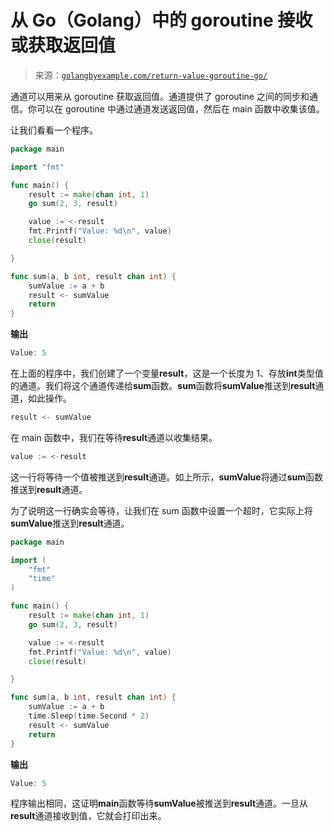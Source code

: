 <!--yml

分类：未分类

日期：2024-10-13 06:23:07

-->

# 从 Go（Golang）中的 goroutine 接收或获取返回值

> 来源：[`golangbyexample.com/return-value-goroutine-go/`](https://golangbyexample.com/return-value-goroutine-go/)

通道可以用来从 goroutine 获取返回值。通道提供了 goroutine 之间的同步和通信。你可以在 goroutine 中通过通道发送返回值，然后在 main 函数中收集该值。

让我们看看一个程序。

```go
package main

import "fmt"

func main() {
	result := make(chan int, 1)
	go sum(2, 3, result)

	value := <-result
	fmt.Printf("Value: %d\n", value)
	close(result)

}

func sum(a, b int, result chan int) {
	sumValue := a + b
	result <- sumValue
	return
}
```

**输出**

```go
Value: 5
```

在上面的程序中，我们创建了一个变量**result**，这是一个长度为 1、存放**int**类型值的通道。我们将这个通道传递给**sum**函数。**sum**函数将**sumValue**推送到**result**通道，如此操作。

```go
result <- sumValue
```

在 main 函数中，我们在等待**result**通道以收集结果。

```go
value := <-result
```

这一行将等待一个值被推送到**result**通道。如上所示，**sumValue**将通过**sum**函数推送到**result**通道。

为了说明这一行确实会等待，让我们在 sum 函数中设置一个超时，它实际上将**sumValue**推送到**result**通道。

```go
package main

import (
	"fmt"
	"time"
)

func main() {
	result := make(chan int, 1)
	go sum(2, 3, result)

	value := <-result
	fmt.Printf("Value: %d\n", value)
	close(result)

}

func sum(a, b int, result chan int) {
	sumValue := a + b
	time.Sleep(time.Second * 2)
	result <- sumValue
	return
}
```

**输出**

```go
Value: 5
```

程序输出相同，这证明**main**函数等待**sumValue**被推送到**result**通道。一旦从**result**通道接收到值，它就会打印出来。


